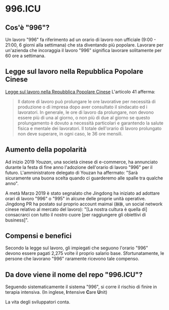 996.ICU
===

## Cos'è "996"?
Un lavoro "996" fa riferimento ad un orario di lavoro non ufficiale (9:00 - 21:00, 6 giorni alla settimana) che sta diventando  più popolare.
Lavorare per un'azienda che incoraggia il lavoro "996" significa lavorare solitamente per 60 ore a settimana.

## Legge sul lavoro nella Repubblica Popolare Cinese
[Legge sul lavoro nella Repubblica Popolare Cinese](http://www.china.org.cn/living_in_china/abc/2009-07/15/content_18140508.htm) L'articolo 41 afferma:

> Il datore di lavoro può prolungare le ore lavorative per necessità di produzione o di impresa dopo aver consultato il sindacato ed i lavoratori. In generale, le ore di lavoro da prolungare, non devono essere più di una al giorno, o non più di due al giorno se questo prolungamento è dovuto a necessità particolari e garantendo la salute fisica e mentale dei lavoratori. Il totale dell'orario di lavoro prolungato non deve superare, in ogni caso, le 36 ore mensili.

## Aumento della popolarità

Ad inizio 2019 _Youzan_, una società cinese di e-commerce, ha annunciato durante la festa di fine anno l'adozione dell'orario di lavoro "996" per il futuro. L'amministratore delegato di Youzan ha affermato: "Sarà sicuramente una buona scelta quando ci guarderemo alle spalle tra qualche anno".

A metà Marzo 2019 è stato segnalato che Jingdong ha iniziato ad adottare orari di lavoro "996" o "995" in alcune delle proprie unità operative.
Jingdong PR ha postato sul proprio account maimai (`脉脉`, un social network cinese relativo al mercato del lavoro): "\[La nostra cultura è quella di\] consacrarci con tutto il nostro cuore \[per raggiungere gli obiettivi di business\]".

## Compensi e benefici

Secondo la legge sul lavoro, gli impiegati che seguono l'orario "996" devono essere pagati 2,275 volte il proprio salario base. Sfortunatamente, le persone che lavorano "996" raramente ricevono tale compenso.

## Da dove viene il nome del repo "996.ICU"?

Seguendo sistematicamente il sistema "996", si corre il rischio di finire in terapia intensiva. (In inglese, **I**ntensive **C**are **U**nit)

La vita degli sviluppatori conta.
